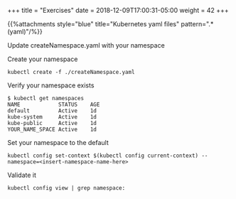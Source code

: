 +++
title = "Exercises"
date = 2018-12-09T17:00:31-05:00
weight = 42
+++

{{%attachments style="blue" title="Kubernetes yaml files" pattern=".*(yaml)"/%}}

Update createNamespace.yaml with your namespace

Create your namespace
```
kubectl create -f ./createNamespace.yaml
```

Verify your namespace exists

```
$ kubectl get namespaces
NAME            STATUS    AGE
default         Active    1d
kube-system     Active    1d
kube-public     Active    1d
YOUR_NAME_SPACE Active    1d
```

Set your namespace to the default
```
kubectl config set-context $(kubectl config current-context) --namespace=<insert-namespace-name-here>
```

Validate it
```
kubectl config view | grep namespace:
```
